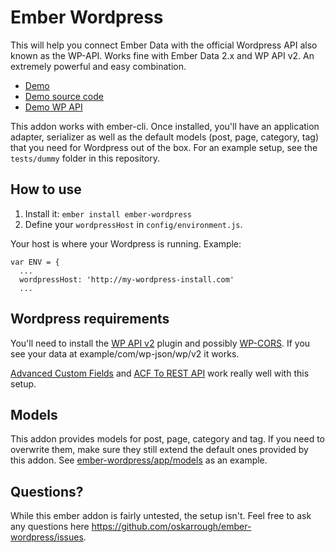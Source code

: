 # Ember Wordpress

This will help you connect Ember Data with the official Wordpress API also known as the WP-API. Works fine with Ember Data 2.x and WP API v2. An extremely powerful and easy combination.

- [Demo](http://ember-wordpress.surge.sh/)
- [Demo source code](https://github.com/oskarrough/ember-wordpress/tree/master/tests/dummy/app)
- [Demo WP API](http://dev-ember-wordpress.pantheon.io/wp-json/wp/v2/)

This addon works with ember-cli. Once installed, you'll have an application adapter, serializer as well as the default models (post, page, category, tag) that you need for Wordpress out of the box. For an example setup, see the `tests/dummy` folder in this repository.

## How to use

1. Install it: `ember install ember-wordpress`
2. Define your `wordpressHost` in `config/environment.js`.

Your host is where your Wordpress is running. Example:

```
var ENV = {
  ...
  wordpressHost: 'http://my-wordpress-install.com'
  ...
```

## Wordpress requirements

You'll need to install the [WP API v2](https://wordpress.org/plugins/rest-api/) plugin and possibly [WP-CORS](https://wordpress.org/plugins/wp-cors/). If you see your data at example/com/wp-json/wp/v2 it works.

[Advanced Custom Fields](https://wordpress.org/plugins/advanced-custom-fields/) and [ACF To REST API](https://wordpress.org/plugins/acf-to-rest-api/) work really well with this setup.

## Models

This addon provides models for post, page, category and tag. If you need to overwrite them, make sure they still extend the default ones provided by this addon. See [ember-wordpress/app/models](https://github.com/oskarrough/ember-wordpress/tree/master/app/models) as an example.

## Questions?

While this ember addon is fairly untested, the setup isn't. Feel free to ask any questions here https://github.com/oskarrough/ember-wordpress/issues.
